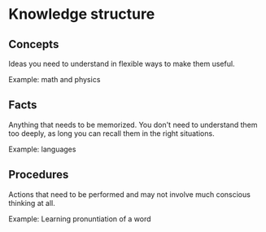 # Knowledge structure

## Concepts

Ideas you need to understand in flexible ways to make them useful.

Example: math and physics

## Facts

Anything that needs to be memorized. You don't need to understand them too deeply, as long you can recall them in the right situations.

Example: languages

## Procedures

Actions that need to be performed and may not involve much conscious thinking at all.

Example: Learning pronuntiation of a word
